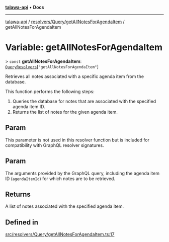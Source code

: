 [**talawa-api**](../../../../README.md) • **Docs**

***

[talawa-api](../../../../modules.md) / [resolvers/Query/getAllNotesForAgendaItem](../README.md) / getAllNotesForAgendaItem

# Variable: getAllNotesForAgendaItem

\> `const` **getAllNotesForAgendaItem**: [`QueryResolvers`](../../../../types/generatedGraphQLTypes/type-aliases/QueryResolvers.md)\[`"getAllNotesForAgendaItem"`\]

Retrieves all notes associated with a specific agenda item from the database.

This function performs the following steps:
1. Queries the database for notes that are associated with the specified agenda item ID.
2. Returns the list of notes for the given agenda item.

## Param

This parameter is not used in this resolver function but is included for compatibility with GraphQL resolver signatures.

## Param

The arguments provided by the GraphQL query, including the agenda item ID (`agendaItemId`) for which notes are to be retrieved.

## Returns

A list of notes associated with the specified agenda item.

## Defined in

[src/resolvers/Query/getAllNotesForAgendaItem.ts:17](https://github.com/PalisadoesFoundation/talawa-api/blob/f1c816bca43cc03a8c1bd303394e2550a50db017/src/resolvers/Query/getAllNotesForAgendaItem.ts#L17)
